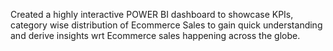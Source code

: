 Created a highly interactive POWER BI dashboard to showcase KPIs, category wise distribution of Ecommerce Sales to gain quick understanding and derive insights wrt Ecommerce sales happening across the globe.
